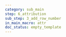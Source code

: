 ```yaml
---
category: sub_main
step: 6_attribution
sub_step: 3_add_row_number
in_main_macro: attr
doc_status: empty_template
---
```

